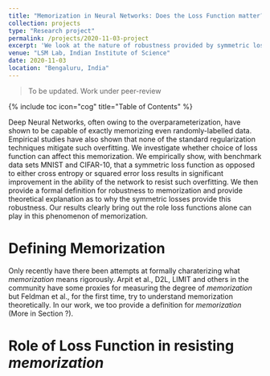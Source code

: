 ```yaml
---
title: "Memorization in Neural Networks: Does the Loss Function matter?"
collection: projects
type: "Research project"
permalink: /projects/2020-11-03-project
excerpt: 'We look at the nature of robustness provided by symmetric loss functions against label noise and how they resist memorization in neural networks.'
venue: "LSM Lab, Indian Institute of Science"
date: 2020-11-03
location: "Bengaluru, India"
---
```


> To be updated.
> Work under peer-review

{% include toc icon="cog" title="Table of Contents" %}

Deep Neural Networks, often owing to the overparameterization, have shown to be capable of exactly memorizing even randomly-labelled data. Empirical studies have also shown that none of the standard regularization techniques mitigate such overfitting. We investigate whether choice of loss function can affect this memorization. We empirically show, with benchmark data sets MNIST and CIFAR-10, that a symmetric loss function as opposed to either cross entropy or squared error loss results in significant improvement in the ability of the network to resist such overfitting. We then provide a formal definition for robustness to memorization and provide theoretical explanation as to why the symmetric losses provide this robustness. Our results clearly bring out the role loss functions alone can play in this phenomenon of memorization.

# Defining Memorization
Only recently have there been attempts at formally charaterizing what *memorization* means rigorously. Arpit et al., D2L, LIMIT and others in the community have some proxies for measuring the degree of *memorization* but Feldman et al., for the first time, try to understand memorization theoretically. In our work, we too provide a definition for *memorization* (More in Section ?).

# Role of Loss Function in resisting *memorization*
